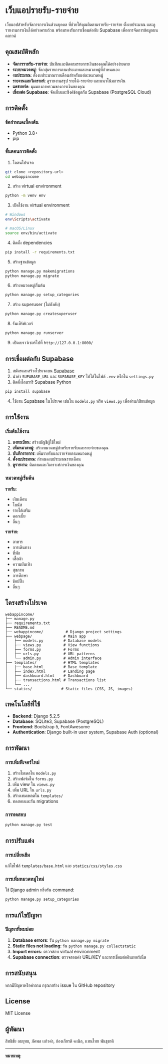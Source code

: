 # เว็บแอปรายรับ-รายจ่าย

เว็บแอปสำหรับจัดการการเงินส่วนบุคคล ที่ช่วยให้คุณติดตามรายรับ-รายจ่าย ตั้งงบประมาณ และดูรายงานการเงินได้อย่างครบถ้วน พร้อมรองรับการเชื่อมต่อกับ Supabase เพื่อการจัดการข้อมูลบนคลาวด์

## คุณสมบัติหลัก

- **จัดการรายรับ-รายจ่าย**: บันทึกและติดตามรายการเงินของคุณได้อย่างง่ายดาย
- **ระบบหมวดหมู่**: จัดกลุ่มรายการตามประเภทและหมวดหมู่ที่กำหนดเอง
- **งบประมาณ**: ตั้งงบประมาณรายเดือนสำหรับแต่ละหมวดหมู่
- **รายงานและวิเคราะห์**: ดูรายงานสรุป รายได้-รายจ่าย และแนวโน้มการเงิน
- **แดชบอร์ด**: มุมมองภาพรวมของการเงินของคุณ
- **เชื่อมต่อ Supabase**: จัดเก็บและซิงค์ข้อมูลกับ Supabase (PostgreSQL Cloud)

## การติดตั้ง

### ข้อกำหนดเบื้องต้น
- Python 3.8+
- pip

### ขั้นตอนการติดตั้ง

1. โคลนโปรเจค
```bash
git clone <repository-url>
cd webappincome
```

2. สร้าง virtual environment
```bash
python -m venv env
```

3. เปิดใช้งาน virtual environment
```bash
# Windows
env\Scripts\activate

# macOS/Linux
source env/bin/activate
```

4. ติดตั้ง dependencies
```bash
pip install -r requirements.txt
```

5. สร้างฐานข้อมูล
```bash
python manage.py makemigrations
python manage.py migrate
```

6. สร้างหมวดหมู่เริ่มต้น
```bash
python manage.py setup_categories
```

7. สร้าง superuser (ไม่บังคับ)
```bash
python manage.py createsuperuser
```

8. รันเซิร์ฟเวอร์
```bash
python manage.py runserver
```

9. เปิดเบราว์เซอร์ไปที่ `http://127.0.0.1:8000/`

## การเชื่อมต่อกับ Supabase

1. สมัครและสร้างโปรเจคบน [Supabase](https://supabase.com/)
2. นำค่า `SUPABASE_URL` และ `SUPABASE_KEY` ไปใส่ในไฟล์ `.env` หรือใน `settings.py`
3. ติดตั้งไลบรารี Supabase Python
```bash
pip install supabase
```
4. ใช้งาน Supabase ในโปรเจค เช่นใน `models.py` หรือ `views.py` เพื่ออ่าน/เขียนข้อมูล

## การใช้งาน

### เริ่มต้นใช้งาน

1. **ลงทะเบียน**: สร้างบัญชีผู้ใช้ใหม่
2. **เพิ่มหมวดหมู่**: สร้างหมวดหมู่สำหรับรายรับและรายจ่ายของคุณ
3. **บันทึกรายการ**: เพิ่มรายรับและรายจ่ายตามหมวดหมู่
4. **ตั้งงบประมาณ**: กำหนดงบประมาณรายเดือน
5. **ดูรายงาน**: ติดตามและวิเคราะห์การเงินของคุณ

### หมวดหมู่เริ่มต้น

**รายรับ:**
- เงินเดือน
- โบนัส
- รายได้เสริม
- ดอกเบี้ย
- อื่นๆ

**รายจ่าย:**
- อาหาร
- การเดินทาง
- ที่พัก
- เสื้อผ้า
- ความบันเทิง
- สุขภาพ
- การศึกษา
- ช้อปปิ้ง
- อื่นๆ

## โครงสร้างโปรเจค

```
webappincome/
├── manage.py
├── requirements.txt
├── README.md
├── webappincome/          # Django project settings
├── webpage/              # Main app
│   ├── models.py         # Database models
│   ├── views.py          # View functions
│   ├── forms.py          # Forms
│   ├── urls.py           # URL patterns
│   └── admin.py          # Admin interface
├── templates/            # HTML templates
│   ├── base.html         # Base template
│   ├── index.html        # Landing page
│   ├── dashboard.html    # Dashboard
│   ├── transactions.html # Transactions list
│   └── ...
└── statics/             # Static files (CSS, JS, images)
```

## เทคโนโลยีที่ใช้

- **Backend**: Django 5.2.5
- **Database**: SQLite3, Supabase (PostgreSQL)
- **Frontend**: Bootstrap 5, FontAwesome
- **Authentication**: Django built-in user system, Supabase Auth (optional)

## การพัฒนา

### การเพิ่มฟีเจอร์ใหม่

1. สร้างโมเดลใน `models.py`
2. สร้างฟอร์มใน `forms.py`
3. เพิ่ม view ใน `views.py`
4. เพิ่ม URL ใน `urls.py`
5. สร้างเทมเพลตใน `templates/`
6. ทดสอบและรัน migrations

### การทดสอบ

```bash
python manage.py test
```

## การปรับแต่ง

### การเปลี่ยนธีม

แก้ไขไฟล์ `templates/base.html` และ `statics/css/styles.css`

### การเพิ่มหมวดหมู่ใหม่

ใช้ Django admin หรือรัน command:
```bash
python manage.py setup_categories
```

## การแก้ไขปัญหา

### ปัญหาที่พบบ่อย

1. **Database errors**: รัน `python manage.py migrate`
2. **Static files not loading**: รัน `python manage.py collectstatic`
3. **Import errors**: ตรวจสอบ virtual environment
4. **Supabase connection**: ตรวจสอบค่า URL/KEY และการเชื่อมต่ออินเทอร์เน็ต

## การสนับสนุน

หากมีปัญหาหรือคำถาม กรุณาสร้าง issue ใน GitHub repository

## License

MIT License

## ผู้พัฒนา

สิทธิชัย ลบยุทธ, ภัคพล เเก้วคำ, ก้องเกียรติ คงนิล, เเทนไทย พันธุชาติ

---

**หมายเหตุ**:
